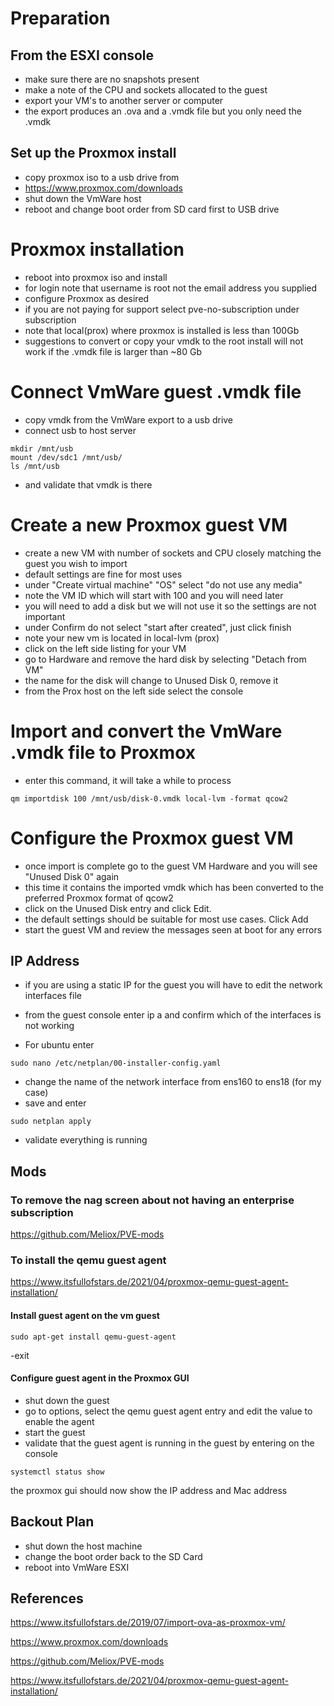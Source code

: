 # Preparation

## From the ESXI console
- make sure there are no snapshots present
- make a note of the CPU and sockets allocated to the guest
- export your VM's to another server or computer
- the export produces an .ova and a .vmdk file but you only need the .vmdk

## Set up the Proxmox install
- copy proxmox iso to a usb drive from  
- https://www.proxmox.com/downloads
- shut down the VmWare host
- reboot and change boot order from SD card first to USB drive

# Proxmox installation
- reboot into proxmox iso and install
- for login note that username is root not the email address you supplied
- configure Proxmox as desired
- if you are not paying for support select pve-no-subscription under subscription
- note that local(prox) where proxmox is installed is less than 100Gb
- suggestions to convert or copy your vmdk to the root install will not work if the .vmdk file is larger than ~80 Gb

# Connect VmWare guest .vmdk file
- copy vmdk from the VmWare export to a usb drive
- connect usb to host server
```
mkdir /mnt/usb
mount /dev/sdc1 /mnt/usb/
ls /mnt/usb
```
- and validate that vmdk is there

# Create a new Proxmox guest VM
- create a new VM with number of sockets and CPU closely matching the guest you wish to import
- default settings are fine for most uses
- under "Create virtual machine" "OS" select "do not use any media"
- note the VM ID which will start with 100 and you will need later
- you will need to add a disk but we will not use it so the settings are not important
- under Confirm do not select "start after created", just click finish
- note your new vm is located in local-lvm (prox)
- click on the left side listing for your VM
- go to Hardware and remove the hard disk by selecting "Detach from VM"
- the name for the disk will change to Unused Disk 0, remove it
- from the Prox host on the left side select the console

# Import and convert the VmWare .vmdk file to Proxmox
- enter this command, it will take a while to process
```
qm importdisk 100 /mnt/usb/disk-0.vmdk local-lvm -format qcow2
```

# Configure the Proxmox guest VM
- once import is complete go to the guest VM Hardware and you will see "Unused Disk 0" again 
- this time it contains the imported vmdk which has been converted to the preferred Proxmox format of qcow2
- click on the Unused Disk entry and click Edit.
- the default settings should be suitable for most use cases.  Click Add
- start the guest VM and review the messages seen at boot for any errors

## IP Address
- if you are using a static IP for the guest you will have to edit the network interfaces file
- from the guest console enter ip a and confirm which of the interfaces is not working

- For ubuntu enter
```
sudo nano /etc/netplan/00-installer-config.yaml
```
- change the name of the network interface from ens160 to ens18  (for my case)
- save and enter
```
sudo netplan apply
```
- validate everything is running

## Mods

### To remove the nag screen about not having an enterprise subscription
https://github.com/Meliox/PVE-mods

### To install the qemu guest agent
https://www.itsfullofstars.de/2021/04/proxmox-qemu-guest-agent-installation/
#### Install guest agent on the vm guest
```
sudo apt-get install qemu-guest-agent
```
-exit

#### Configure guest agent in the Proxmox GUI
- shut down the guest
- go to options, select the qemu guest agent entry and edit the value to enable the agent
- start the guest
- validate that the guest agent is running in the guest by entering on the console
```
systemctl status show
```
the proxmox gui should now show the IP address and Mac address


## Backout Plan
- shut down the host machine
- change the boot order back to the SD Card
- reboot into VmWare ESXI
  
## References

https://www.itsfullofstars.de/2019/07/import-ova-as-proxmox-vm/
 
https://www.proxmox.com/downloads

https://github.com/Meliox/PVE-mods

https://www.itsfullofstars.de/2021/04/proxmox-qemu-guest-agent-installation/
